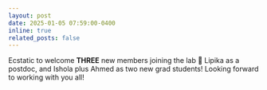 ```yaml
---
layout: post
date: 2025-01-05 07:59:00-0400
inline: true
related_posts: false
---
```


Ecstatic to welcome **THREE** new members joining the lab :tada: Lipika as a postdoc, and Ishola plus Ahmed as two new grad students! Looking forward to working with you all!